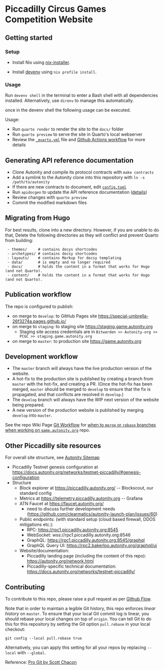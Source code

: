 # Piccadilly Circus Games Competition Website

## Getting started

### Setup

- Install Nix using [nix-installer](https://zero-to-nix.com/start/install).

- Install [devenv](https://devenv.sh/getting-started/#__tabbed_2_2) using
  `nix profile install`.

### Usage

Run `devenv shell` in the terminal to enter a Bash shell with all dependencies
installed. Alternatively, use `direnv` to manage this automatically.

once in the devenv shell the following usage can be executed.

Usage:
- Run `quarto render` to render the site to the `docs/` folder
- Run `quarto preview` to serve the site in Quarto's local webserver
- Review the [`_quarto.yml`](_quarto.yml) file and [Github Actions workflow](.github/workflows/gh-pages.yml) for more details

## Generating API reference documentation

- Clone Autonity and compile its protocol contracts with `make contracts`
- Add a symlink to the Autonity clone into this repository with `ln -s /path/to/autonity`
- If there are new contracts to document, edit [`config.toml`](./config.toml)
- Run `apidocgen` to update the API reference documentation ([details](https://github.com/autonity/apidocgen))
- Review changes with `quarto preview`
- Commit the modified markdown files

## Migrating from Hugo

For best results, clone into a new directory. However, if you are unable to do that, Delete the following directories as they will conflict and prevent Quarto from building:

``` env
 - themes/     # contains docys shortcodes
 - archetypes/ # contains docsy shortcodes
 - layouts/    # contains Markup for docsy templating
 - data/       # is empty and no longer required
 - docs/       # holds the content in a format that works for Hugo (and not Quarto).
 - content/    # holds the content in a format that works for Hugo (and not Quarto). 
```

## Publication workflow

The repo is configured to publish:

- on merge to `develop`: to GitHub Pages site https://special-umbrella-26f3274a.pages.github.io/
- on merge to `staging`: to staging site https://staging.game.autonity.org
  - Staging site access credentials are in `Bitwarden >> Autonity-org >> PCGC >> staging.game.autonity.org`
- on merge to `master`: to production site https://game.autonity.org

## Development workflow

- The `master` branch will always have the live production version of the website.
- A hot-fix to the production site is published by creating a branch from `master` with the hot-fix, and creating a PR.  (Once the hot-fix has been merged, `master` should be merged to `develop` to ensure that the fix is propagated, and that conflicts are resolved in `develop`.)
- The `develop` branch will always have the WIP next version of the website being prepared.
- A new version of the production website is published by merging `develop` into `master`.

See the repo Wiki Page [Git Workflow](https://github.com/autonity/game.autonity.org/wiki/Git-Workflow) for [when to `merge` or `rebase` branches when working on `game.autonity.org`](https://github.com/autonity/game.autonity.org/wiki/Git-Workflow#when-to-merge-and-rebase-when-working-on-gameautonityorg) repo.

## Other Piccadilly site resources

For overall site structure, see [Autonity Sitemap](https://ideal-funicular-f02b8485.pages.github.io/autonity-www.html)

* Piccadilly Testnet genesis configuration at https://docs.autonity.org/networks/testnet-piccadilly/#genesis-configuration
* Structure
  * Block explorer at https://piccadilly.autonity.org/ -- Blockscout, our standard config
  * Metrics at https://telemetry.piccadilly.autonity.org -- Grafana
  * ATN Faucet at https://faucet.autonity.org/
    * need to discuss further development needs (https://github.com/clearmatics/autonity-launch-plan/issues/60)
  * Public endpoints: (with standard setup (cloud based firewall, DDOS mitigations etc.):
      * RPC: https://rpc1.piccadilly.autonity.org:8545
      * WebSocket: wss://rpc1.piccadilly.autonity.org:8546
      * GraphQL: https://rpc1.piccadilly.autonity.org:8545/graphql
      * GraphQL Query UI: https://rpc2.bakerloo.autonity.org/graphql/ui
  * Website/documentation:
    * Piccadilly landing page (including the content of this repo): https://autonity.org/network.html
    * Piccadilly-specific technical documentation: https://docs.autonity.org/networks/testnet-piccadilly/

## Contributing

To contribute to this repo, please raise a pull request as per [Github Flow](https://docs.github.com/en/get-started/quickstart/github-flow).

Note that in order to maintain a legible Git history, this repo enforces _linear history_ on `master`. To ensure that your local Git commit log is linear, you should rebase your local changes on top of `origin`. You can tell Git to do this for this repository by setting the Git option `pull.rebase` in your local checkout:

```
git config --local pull.rebase true
```

Alternatively, you can apply this setting for all your repos by replacing `--local` with `--global`.

Reference: [Pro Git by Scott Chacon](https://git-scm.com/book/en/v2)
